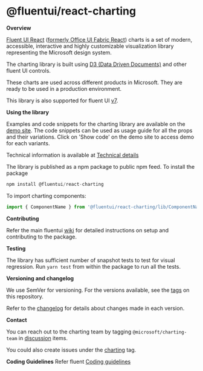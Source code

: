 # @fluentui/react-charting

**Overview**

[Fluent UI React](https://developer.microsoft.com/en-us/fluentui)
([formerly Office UI Fabric React](https://developer.microsoft.com/en-us/office/blogs/ui-fabric-is-evolving-into-fluent-ui/)) charts is a set of modern, accessible, interactive and highly customizable visualization library representing the Microsoft design system.

The charting library is built using [D3 (Data Driven Documents)](https://github.com/d3/d3) and other fluent UI controls.

These charts are used across different products in Microsoft. They are ready to be used in a production environment.

This library is also supported for fluent UI [v7](https://github.com/microsoft/fluentui/tree/7.0).

**Using the library**

Examples and code snippets for the charting library are available on the [demo site](https://aka.ms/fluentcharting).
The code snippets can be used as usage guide for all the props and their variations. Click on 'Show code' on the demo site to access demo for each variants.

Technical information is available at [Technical details](./TechnicalDetails.md)

The library is published as a npm package to public npm feed. To install the package

```js
npm install @fluentui/react-charting
```

To import charting components:

```js
import { ComponentName } from '@fluentui/react-charting/lib/ComponentName';
```

**Contributing**

Refer the main fluentui [wiki](https://github.com/microsoft/fluentui/wiki) for detailed instructions on setup and contributing to the package.

**Testing**

The library has sufficient number of snapshot tests to test for visual regression.
Run `yarn test` from within the package to run all the tests.

**Versioning and changelog**

We use SemVer for versioning. For the versions available, see the [tags](https://github.com/microsoft/fluentui/tags) on this repository.

Refer to the [changelog](https://github.com/microsoft/fluentui/blob/master/packages/react-charting/CHANGELOG.md) for details about changes made in each version.

**Contact**

You can reach out to the charting team by tagging `@microsoft/charting-team` in [discussion](https://github.com/microsoft/fluentui/discussions) items.

You could also create issues under the [charting](https://github.com/microsoft/fluentui/labels/Package:%20charting) tag.

**Coding Guidelines**
Refer fluent [Coding guidelines](https://github.com/microsoft/fluentui/wiki/Coding-Style)
